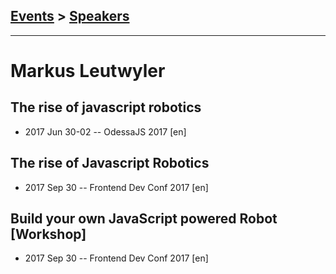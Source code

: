 ## [Events](../README.md) > [Speakers](../speakers.md)
---

# Markus Leutwyler

## The rise of javascript robotics
- 2017 Jun 30-02 -- OdessaJS 2017 [en]   
## The rise of Javascript Robotics
- 2017 Sep 30 -- Frontend Dev Conf 2017 [en]   
## Build your own JavaScript powered Robot [Workshop]
- 2017 Sep 30 -- Frontend Dev Conf 2017 [en]   
